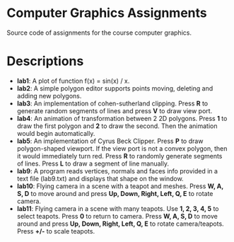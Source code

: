 # Computer Graphics Assignments
Source code of assignments for the course computer graphics. 

# Descriptions
+ **lab1**: A plot of function f(x) = sin(x) / x.
+ **lab2**: A simple polygon editor supports points moving, deleting and adding new polygons.
+ **lab3**: An implementation of cohen-sutherland clipping. Press **R** to generate random segments of lines and press **V** to draw view port.
+ **lab4**: An animation of transformation between 2 2D polygons. Press **1** to draw the first polygon and **2** to draw the second. Then the animation would begin automatically.
+ **lab5**: An implementation of Cyrus Beck Clipper. Press **P** to draw polygon-shaped viewport. If the view port is not a convex polygon, then it would immediately turn red. Press **R** to randomly generate segments of lines. Press **L** to draw a segment of line manually. 
+ **lab9**: A program reads vertices, normals and faces info provided in a text file (lab9.txt) and displays that shape on the window.
+ **lab10**: Flying camera in a scene with a teapot and meshes. Press **W, A, S, D** to move around and press **Up, Down, Right, Left, Q, E** to rotate camera.
+ **lab11**: Flying camera in a scene with many teapots. Use **1, 2, 3, 4, 5** to select teapots. Press **0** to return to camera. Press **W, A, S, D** to move around and press **Up, Down, Right, Left, Q, E** to rotate camera/teapots. Press **+/-** to scale teapots.
